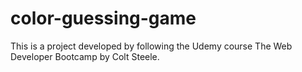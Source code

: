 # color-guessing-game

This is a project developed by following the Udemy course The Web Developer Bootcamp by Colt Steele.